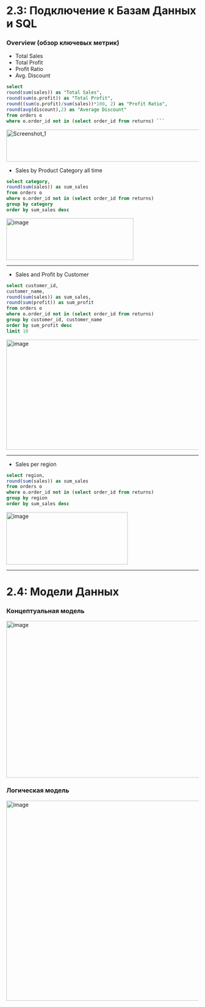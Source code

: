 # 2.3: Подключение к Базам Данных и SQL

### Overview (обзор ключевых метрик)
 
+ Total Sales
+ Total Profit
+ Profit Ratio
+ Avg. Discount


``` sql
select 
round(sum(sales)) as "Total Sales",
round(sum(o.profit)) as "Total Profit",
round((sum(o.profit)/sum(sales))*100, 2) as "Profit Ratio",
round(avg(discount),2) as "Average Discount"
from orders o 
where o.order_id not in (select order_id from returns) ```
```
<img width="713" height="84" alt="Screenshot_1" src="https://github.com/user-attachments/assets/744d535a-9059-492b-938b-2e4c2354357e" />
 

+ Sales by Product Category all time
``` sql
select category,
round(sum(sales)) as sum_sales
from orders o 
where o.order_id not in (select order_id from returns)
group by category 
order by sum_sales desc
```
<img width="333" height="109" alt="image" src="https://github.com/user-attachments/assets/b749b8b1-efce-43dd-a1bc-e4838b0edb2c" />

---


+ Sales and Profit by Customer
``` sql
select customer_id,
customer_name,
round(sum(sales)) as sum_sales,
round(sum(profit)) as sum_profit
from orders o 
where o.order_id not in (select order_id from returns)
group by customer_id, customer_name
order by sum_profit desc
limit 10
```
<img width="692" height="288" alt="image" src="https://github.com/user-attachments/assets/10aa9916-7643-4158-bd44-bf3231257d56" />

---


+ Sales per region
``` sql
select region,
round(sum(sales)) as sum_sales
from orders o 
where o.order_id not in (select order_id from returns)
group by region
order by sum_sales desc
```
<img width="318" height="137" alt="image" src="https://github.com/user-attachments/assets/2c669df8-9f35-416a-8c10-19cfa69664da" />

___
# 2.4: Модели Данных

### **Концептуальная модель**

<img width="778" height="410" alt="image" src="https://github.com/user-attachments/assets/92cfdaa2-12dc-4529-9308-e6eb472df03d" />

### **Логическая модель**

<img width="965" height="523" alt="image" src="https://github.com/user-attachments/assets/9dc04a4e-de28-4e7f-a5d4-1bcc26d87766" />
